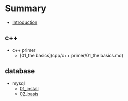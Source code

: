 # Summary

* [Introduction](README.md)

## c++

* c++ primer
    * [01_the basics](cpp/c++ primer/01_the basics.md)

## database

* mysql
    * [01_install](database/mysql/01_install.md)
    * [02_basis](database/mysql/02_basis.md)